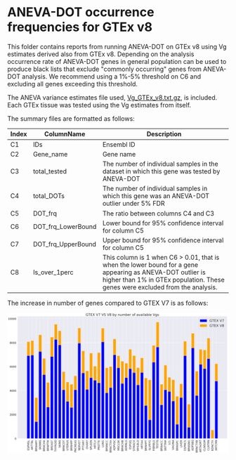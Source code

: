 # ANEVA-DOT occurrence frequencies for GTEx v8

This folder contains reports from running ANEVA-DOT on GTEx v8 using Vg estimates derived also from GTEx v8. Depending on the analysis occurrence rate of ANEVA-DOT genes in general population can be used to produce black lists that exclude "commonly occurring" genes from ANEVA-DOT analysis. We recommend using a 1%-5% threshold on C6 and excluding all genes exceeding this threshold. 

The ANEVA variance estimates file used, [Vg_GTEx_v8.txt.gz](https://github.com/PejLab/Datasets/blob/master/ANEVA_DOT_frequencies/ANEVA_DOT_frequencies_gtex_v8/Vg_GTEx_v8.txt.gz), is included. Each GTEx tissue was tested using the Vg estimates from itself.

The summary files are formatted as follows:

|Index | ColumnName | Description |
|- | - | - |
|C1 | IDs | Ensembl ID|
C2 | Gene_name | Gene name|
C3 | total_tested | The number of individual samples in the dataset in which this gene was tested by ANEVA-DOT|
C4 | total_DOTs | The number of individual samples in which this gene was an ANEVA-DOT outlier under 5% FDR|
C5 | DOT_frq | The ratio between columns C4 and C3|
C6 | DOT_frq_LowerBound | Lower bound for 95% confidence interval for column C5 |
C7 | DOT_frq_UpperBound | Upper bound for 95% confidence interval for column C5 |
C8 | Is_over_1perc | This column is 1 when C6 > 0.01, that is when the lower bound for a gene appearing as ANEVA-DOT outlier is higher than 1% in GTEx population. These genes were excluded from the analysis.|

The increase in number of genes compared to GTEX V7 is as follows:

![gene_numbers.png](gene_numbers.png)



